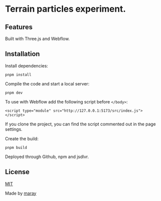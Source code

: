 # Terrain particles experiment.

## Features

Built with Three.js and Webflow.

## Installation

Install dependencies:

`pnpm install`

Compile the code and start a local server:

`pnpm dev`

To use with Webflow add the following script before `</body>`:

`<script type="module" src="http://127.0.0.1:5173/src/index.js"></script>`

If you clone the project, you can find the script commented out in the page settings.

Create the build:

`pnpm build`

Deployed through Github, npm and jsdlvr.

## License

[MIT](./LICENSE)

Made by [maray](https://maray.ai)
